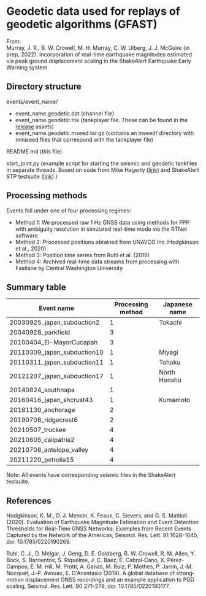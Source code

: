 # Geodetic data used for replays of geodetic algorithms (GFAST)
From:  
Murray, J. R., B. W. Crowell, M. H. Murray, C. W. Ulberg, J. J. McGuire (in prep, 2022). Incorporation of real-time earthquake magnitudes estimated via peak ground displacement scaling in the ShakeAlert Earthquake Early Warning system

## Directory structure
events/event_name/
- event_name.geodetic.dat (channel file)
- event_name.geodetic.tnk (tankplayer file. These can be found in the [release](https://github.com/ulbergc/geodetic_replay_data/releases/tag/v1.0.0) assets)
- event_name.geodetic.mseed.tar.gz (contains an mseed/ directory with miniseed files that correspond with the tankplayer file)

README.md (this file)

start_joint.py (example script for starting the seismic and geodetic tankfiles in separate threads. Based on code from Mike Hagerty ([link](https://github.com/mikehagerty/GFAST_playback_data)) and ShakeAlert STP testsuite ([link](https://code.usgs.gov/EEW/testsuite)) )

## Processing methods
Events fall under one of four processing regimes:
- Method 1: We processed raw 1 Hz GNSS data using methods for PPP with ambiguity
resolution in simulated real-time mode via the RTNet software
- Method 2: Processed positions obtained from UNAVCO Inc (Hodgkinson et al., 2020)
- Method 3: Position time series from Ruhl et al. (2019)
- Method 4: Archived real-time data streams from processing with Fastlane by Central
Washington University


## Summary table
| Event name | Processing method | Japanese name |
| --- | --- | --- |
| 20030925_japan_subduction2  | 1 | Tokachi |
| 20040928_parkfield          | 3 | |
| 20100404_El-MayorCucapah    | 3 | |
| 20110309_japan_subduction10 | 1 | Miyagi |
| 20110311_japan_subduction11 | 1 | Tohoku |
| 20121207_japan_subduction17 | 1 | North Honshu |
| 20140824_southnapa          | 1 | |
| 20160416_japan_shcrust43    | 1 | Kumamoto |
| 20181130_anchorage          | 2 | |
| 20190706_ridgecrest6        | 2 | |
| 20210507_truckee            | 4 | |
| 20210605_calipatria2        | 4 | |
| 20210708_antelope_valley    | 4 | |
| 20211220_petrolia15         | 4 | |

Note: All events have corresponding seismic files in the ShakeAlert testsuite.

## References
Hodgkinson, K. M., D. J. Mencin, K. Feaux, C. Sievers, and G. S. Mattioli (2020). Evaluation of Earthquake Magnitude Estimation and Event Detection Thresholds for Real-Time GNSS Networks: Examples from Recent Events Captured by the Network of the Americas, Seismol. Res. Lett. 91 1628–1645, doi: 10.1785/0220190269.

Ruhl, C. J., D. Melgar, J. Geng, D. E. Goldberg, B. W. Crowell, R. M. Allen, Y. Bock, S. Barrientos, S. Riquelme, J. C. Baez, E. Cabral‐Cano, X. Pérez‐Campos, E. M. Hill, M. Protti, A. Ganas, M. Ruiz, P. Mothes, P. Jarrín, J.‐M. Nocquet, J.‐P. Avouac, E. D'Anastasio (2019). A global database of strong‐motion displacement GNSS recordings and an example application to PGD scaling, Seismol. Res. Lett. 90 271–279, doi: 10.1785/0220180177.
